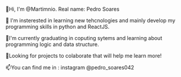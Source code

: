👋Hi, I'm @Martimnio. Real name: Pedro Soares

👀 I'm insterested in learning new tehcnologies and mainly develop my programming skills in python and ReactJS.

🌱I'm currently graduating in coputing sytems and learning about programming logic and data structure.

💞️Looking for projects to colaborate that will help me learn more!

📫You can find me in : instagram @pedro_soares042

